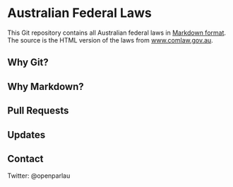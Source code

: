 # Australian Federal Laws

This Git repository contains all Australian federal laws in [Markdown format](http://daringfireball.net/projects/markdown/). The source is the HTML version of the laws from www.comlaw.gov.au.

## Why Git?

## Why Markdown?

## Pull Requests

## Updates

## Contact

Twitter: @openparlau
